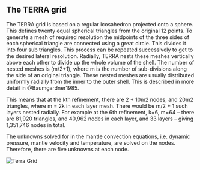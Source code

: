 ## The TERRA grid

The TERRA grid is based on a regular icosahedron projected onto a sphere. 
This defines twenty equal spherical triangles from the original 12 points. 
To generate a mesh of required resolution the midpoints of the three sides of each spherical triangle are connected using a great circle. 
This divides it into four sub triangles. 
This process can be repeated successively to get to the desired lateral resolution. 
Radially, TERRA nests these meshes vertically above each other to divide up the whole volume of the shell. 
The number of nested meshes is (m/2+1), where m is the number of sub-divisions along the side of an original triangle. 
These nested meshes are usually distributed uniformly radially from the inner to the outer shell. 
This is described in more detail in @Baumgardner1985. 

This means that at the kth refinement, there are 2 + 10m2 nodes, and 20m2 triangles, where m = 2k in each layer mesh. 
There would be m/2 + 1 such layers nested radially. 
For example at the 6th refinement, k=6, m=64 – there are 81,920 triangles, and 40,962 nodes in each layer, and 33 layers – giving 1,351,746 nodes in total. 

The unknowns solved for in the mantle convection equations, i.e. dynamic pressure, mantle velocity and temperature, are solved on the nodes. 
Therefore, there are five unknowns at each node. 

![Terra Grid](https://github.com/mantle-convection-constrained/terratools/tree/main/docs/grid.png "This figure shows the original icosahedron, and three refinements from a to d.")
